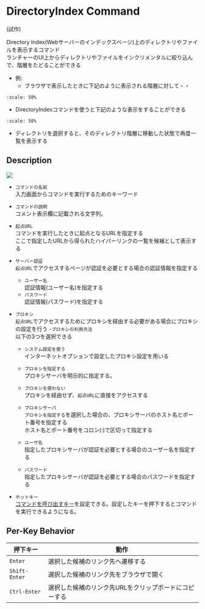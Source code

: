 # DirectoryIndex Command

(試作)

Directory Index(Webサーバーのインデックスページ)上のディレクトリやファイルを表示するコマンド  
ランチャーのUI上からディレクトリやファイルをインクリメンタルに絞り込んで、階層をたどることができる

- 例:
  -  ブラウザで表示したときに下記のように表示される階層に対して・・  
```{figure} ../image/sample-directoryindex2.png
:scale: 50%
```
  - DirectoryIndexコマンドを使うと下記のような表示をすることができる  
```{figure} ../image/sample-directoryindex1.png
:scale: 50%
```
  - ディレクトリを選択すると、そのディレクトリ階層に移動した状態で再度一覧を表示する

## Description

![](../image/edit-directoryindexcommand.png)


- `コマンドの名前`  
入力画面からコマンドを実行するためのキーワード
- `コマンドの説明`  
コメント表示欄に記載される文字列。

- `起点URL`  
コマンドを実行したときに起点となるURLを指定する  
ここで指定したURLから得られたハイパーリンクの一覧を候補として表示する

- `サーバー認証`  
`起点URL`でアクセスするページが認証を必要とする場合の認証情報を指定する
  - `ユーザー名`  
認証情報(ユーザー名)を指定する
  - `パスワード`  
認証情報(パスワード)を指定する
- `プロキシ`  
`起点URL`でアクセスするためにプロキシを経由する必要がある場合にプロキシの設定を行う
  -`プロキシの利用方法`  
以下の3つを選択できる
    - `システム設定を使う`  
インターネットオプションで設定したプロキシ設定を用いる
    - `プロキシを指定する`  
プロキシサーバを明示的に指定する。
    - `プロキシを使わない`  
プロキシを経由せず、`起点URL`に直接をアクセスする

  - `プロキシサーバ`  
`プロキシを指定する`を選択した場合の、プロキシサーバのホスト名とポート番号を指定する  
ホスト名とポート番号をコロン(:)で区切って指定する
  - `ユーザ名`  
指定したプロキシサーバが認証を必要とする場合のユーザー名を指定する
  - `パスワード`  
指定したプロキシサーバが認証を必要とする場合のパスワードを指定する
- `ホットキー`  
[コマンドを呼び出すキー](/window/command-hotkey)を設定できる。設定したキーを押下するとコマンドを実行できるようになる。

## Per-Key Behavior

|押下キー|動作|
|--|--|
|`Enter`|選択した候補のリンク先へ遷移する|
|`Shift-Enter`|選択した候補のリンク先をブラウザで開く|
|`Ctrl-Enter`|選択した候補のリンク先URLをクリップボードにコピーする|

